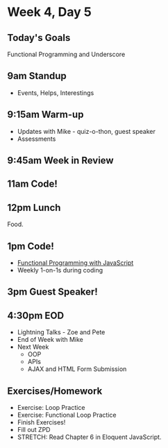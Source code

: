 # Week 4, Day 5

## Today's Goals

Functional Programming and Underscore

## 9am Standup

- Events, Helps, Interestings

## 9:15am Warm-up

- Updates with Mike - quiz-o-thon, guest speaker
- Assessments

## 9:45am Week in Review

## 11am Code!

## 12pm Lunch

Food.

## 1pm Code!

- [Functional Programming with JavaScript](http://jhusain.github.io/learnrx/)
- Weekly 1-on-1s during coding

## 3pm Guest Speaker!

## 4:30pm EOD

- Lightning Talks - Zoe and Pete
- End of Week with Mike
- Next Week
  - OOP
  - APIs
  - AJAX and HTML Form Submission

## Exercises/Homework

- Exercise: Loop Practice
- Exercise: Functional Loop Practice
- Finish Exercises!
- Fill out ZPD
- STRETCH: Read Chapter 6 in Eloquent JavaScript.
